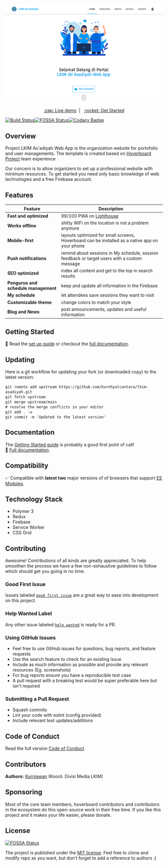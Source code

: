 <p align="center">
<img width="800px" src="https://raw.githubusercontent.com/kurnhyalcantara/lkim-asadiyah/master/.github/preview/preview.png">
</p>
<p align="center">
<a href="https://lkim-asadiyah.web.app" align="center">:zap: Live demo</a>&nbsp;&nbsp;|&nbsp;&nbsp;
<a href="#getting-started">:rocket: Get Started</a>
</p>

[![Build Status](https://github.com/kurnhyalcantara/lkim-asadiyah/workflows/Pre%20Merge%20Checks/badge.svg)](https://github.com/kurnhyalcantara/lkim-asadiyah/actions)[![FOSSA Status](https://app.fossa.com/api/projects/git%2Bgithub.com%2Fkurnhyalcantara%2Flkim-asadiyah.svg?type=shield)](https://app.fossa.com/projects/git%2Bgithub.com%2Fkurnhyalcantara%2Flkim-asadiyah?ref=badge_shield)[![Codacy Badge](https://app.codacy.com/project/badge/Grade/82ca6977e9b149249ad30e92d13aaad7)](https://www.codacy.com/gh/kurnhyalcantara/lkim-asadiyah/dashboard?utm_source=github.com&utm_medium=referral&utm_content=kurnhyalcantara/lkim-asadiyah&utm_campaign=Badge_Grade)

## Overview

Project LKIM As'adiyah Web App is the organization website for portofolio and user managements. The template is created based on [Hoverboard Project](https://github.com/gdg-x/hoverboard) team experience

Our concern is to allow organizers to set up a professional website with minimum resources. To get started you need only basic knowledge of web technologies and a free Firebase account.

## Features

| Feature                              | Description                                                                                                    |
| ------------------------------------ | -------------------------------------------------------------------------------------------------------------- |
| **Fast and optimized**               | 99/100 PWA on [Lighthouse](https://www.webpagetest.org/result/210430_BiDc1W_ffef92b84ea1fec3eea26584720bdb2f/) |
| **Works offline**                    | shitty WiFi on the location is not a problem anymore                                                           |
| **Mobile-first**                     | layouts optimized for small screens, Hoverboard can be installed as a native app on your phone                 |
| **Push notifications**               | remind about sessions in My schedule, session feedback or target users with a custom message                   |
| **SEO optimized**                    | index all content and get to the top in search results                                                         |
| **Pengurus and schedule management** | keep and update all information in the Firebase                                                                |
| **My schedule**                      | let attendees save sessions they want to visit                                                                 |
| **Customizable theme**               | change colors to match your style                                                                              |
| **Blog and News**                    | post announcements, updates and useful information                                                             |

## Getting Started

:first_quarter_moon_with_face: Read the [set up guide](/docs/tutorials/00-set-up.md) or checkout the [full documentation](/docs/).

## Updating

Here is a git workflow for updating your fork (or downloaded copy) to the latest version:

```console
git remote add upstream https://github.com/kurnhyalcantara/lkim-asadiyah.git
git fetch upstream
git merge upstream/main
# resolve the merge conflicts in your editor
git add . -u
git commit -m 'Updated to the latest version'
```

## Documentation

The [Getting Started guide](#getting-started) is probably a good first point of call! <br>
:book: [Full documentation](/docs/).

## Compatibility

:white_check_mark: Compatible with **latest two** major versions of of browsers that support [ES Modules](https://developer.mozilla.org/en-US/docs/Web/JavaScript/Guide/Modules).

## Technology Stack

- Polymer 3
- Redux
- Firebase
- Service Worker
- CSS Grid

## Contributing

Awesome! Contributions of all kinds are greatly appreciated. To help smoothen the process we have a few non-exhaustive guidelines to follow which should get you going in no time.

### Good First Issue

Issues labeled [`good first issue`](https://github.com/kurnhyalcantara/lkim-asadiyah/labels/good%20first%20issue) are a great way to ease into development on this project.

### Help Wanted Label

Any other issue labeled [`help wanted`](https://github.com/kurnhyalcantara/lkim-asadiyah/labels/help%20wanted) is ready for a PR.

### Using GitHub Issues

- Feel free to use GitHub issues for questions, bug reports, and feature requests
- Use the search feature to check for an existing issue
- Include as much information as possible and provide any relevant resources (Eg. screenshots)
- For bug reports ensure you have a reproducible test case
- A pull request with a breaking test would be super preferable here but isn't required

### Submitting a Pull Request

- Squash commits
- Lint your code with eslint (config provided)
- Include relevant test updates/additions

## Code of Conduct

Read the full version [Code of Conduct](/.github/CODE_OF_CONDUCT.md).

## Contributors

**Authors:** [Kurniawan](https://instagram.com/kurnhyalcantara24) (Koord. Divisi Media LKIM)

## Sponsoring

Most of the core team members, hoverboard contributors and contributors in the ecosystem do this open-source work in their free time. If you like this project and it makes your life easier, please donate.

## License

[![FOSSA Status](https://app.fossa.com/api/projects/git%2Bgithub.com%2Fkurnhyalcantara%2Flkim-asadiyah.svg?type=large)](https://app.fossa.com/projects/git%2Bgithub.com%2Fkurnhyalcantara%2Flkim-asadiyah?ref=badge_large)

The project is published under the [MIT license](/LICENSE.md).
Feel free to clone and modify repo as you want, but don't forget to add a reference to authors :)
